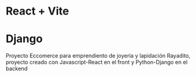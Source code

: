 # React + Vite
# Django
Proyecto Eccomerce para emprendiento de joyeria y lapidación Rayadito, proyecto creado con Javascript-React en el front y Python-Django en el backend

